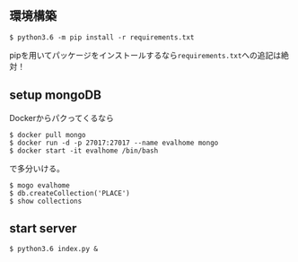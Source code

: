 ## 環境構築
```
$ python3.6 -m pip install -r requirements.txt
```
pipを用いてパッケージをインストールするなら`requirements.txt`への追記は絶対！

## setup mongoDB
Dockerからパクってくるなら
```
$ docker pull mongo
$ docker run -d -p 27017:27017 --name evalhome mongo
$ docker start -it evalhome /bin/bash
```
で多分いける。

```
$ mogo evalhome
$ db.createCollection('PLACE')
$ show collections
```

## start server
```
$ python3.6 index.py &
```

